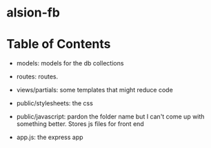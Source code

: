 # alsion-fb

Table of Contents
=====================================
 - models: models for the db collections
 
 - routes: routes.
 
 - views/partials: some templates that might reduce code
 
 - public/stylesheets: the css
 - public/javascript: pardon the folder name but I can't come up with something better. Stores js files for front end
 
 - app.js: the express app
